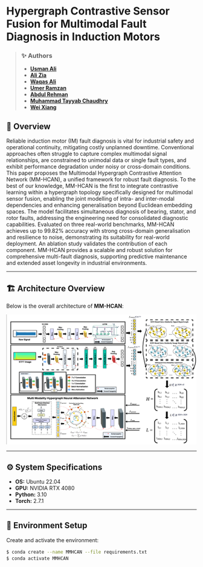 # Hypergraph Contrastive Sensor Fusion for Multimodal Fault Diagnosis in Induction Motors

> ### ✨ Authors
> 
> - [**Usman Ali**](https://scholar.google.com/citations?user=2A32xVQAAAAJ&hl=en)  
> - [**Ali Zia**](https://ali-zia.me/)  
> - [**Waqas Ali**](https://scholar.google.com/citations?user=J8_Ko78AAAAJ&hl=en)  
> - [**Umer Ramzan**](https://scholar.google.com/citations?user=D3AhoccAAAAJ&hl=en)  
> - [**Abdul Rehman**](https://scholar.google.com.pk/citations?user=A_jBBxIAAAAJ&hl=en)  
> - [**Muhammad Tayyab Chaudhry**](https://scholar.google.com/citations?user=-mECuFEAAAAJ&hl=en)  
> - [**Wei Xiang**](https://scholar.google.com/citations?user=VxQUr90AAAAJ&hl=en)  


## 🧠 Overview

Reliable induction motor (IM) fault diagnosis is vital for industrial safety and operational continuity, mitigating costly unplanned downtime. Conventional approaches often struggle to capture complex multimodal signal relationships, are constrained to unimodal data or single fault types, and exhibit performance degradation under noisy or cross-domain conditions. This paper proposes the Multimodal Hypergraph Contrastive Attention Network (MM-HCAN), a unified framework for robust fault diagnosis. To the best of our knowledge, MM-HCAN is the first to integrate contrastive learning within a hypergraph topology specifically designed for multimodal sensor fusion, enabling the joint modelling of intra- and inter-modal dependencies and enhancing generalisation beyond Euclidean embedding spaces. The model facilitates simultaneous diagnosis of bearing, stator, and rotor faults, addressing the engineering need for consolidated diagnostic capabilities. Evaluated on three real-world benchmarks, MM-HCAN achieves up to 99.82% accuracy with strong cross-domain generalisation and resilience to noise, demonstrating its suitability for real-world deployment. An ablation study validates the contribution of each component. MM-HCAN provides a scalable and robust solution for comprehensive multi-fault diagnosis, supporting predictive maintenance and extended asset longevity in industrial environments.

---

## 🏗️ Architecture Overview

Below is the overall architecture of **MM-HCAN**:

![TopoTTA Architecture](fig/arch.png)

---

## ⚙️ System Specifications

- **OS:** Ubuntu 22.04  
- **GPU:** NVIDIA RTX 4080  
- **Python:** 3.10  
- **Torch:** 2.7.1  

---

## 🧩 Environment Setup

Create and activate the environment:
```bash
$ conda create --name MMHCAN --file requirements.txt
$ conda activate MMHCAN
```
